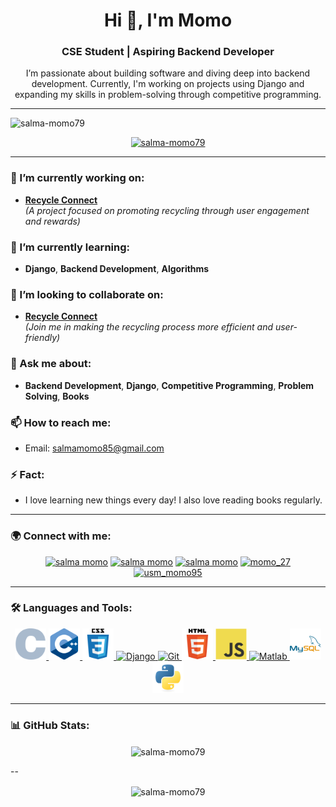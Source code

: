 <h1 align="center">Hi 👋, I'm Momo</h1>
<h3 align="center">CSE Student | Aspiring Backend Developer</h3>

<p align="center">
  I’m passionate about building software and diving deep into backend development. Currently, I'm working on projects using Django and expanding my skills in problem-solving through competitive programming.
</p>

---

<p align="left"> 
  <img src="https://komarev.com/ghpvc/?username=salma-momo79&label=Profile%20views&color=0e75b6&style=flat" alt="salma-momo79" />
</p>

<p align="center">
  <a href="https://github.com/ryo-ma/github-profile-trophy">
    <img src="https://github-profile-trophy.vercel.app/?username=salma-momo79" alt="salma-momo79" />
  </a>
</p>

---

### 🔭 I’m currently working on:
- [**Recycle Connect**](https://github.com/salma-momo79/Integrate-project)  
  *(A project focused on promoting recycling through user engagement and rewards)*

### 🌱 I’m currently learning:
- **Django**, **Backend Development**, **Algorithms**

### 👯 I’m looking to collaborate on:
- [**Recycle Connect**](https://github.com/salma-momo79/Integrate-project)  
  *(Join me in making the recycling process more efficient and user-friendly)*

### 💬 Ask me about:
- **Backend Development**, **Django**, **Competitive Programming**, **Problem Solving**, **Books**

### 📫 How to reach me:
- Email: [salmamomo85@gmail.com](mailto:salmamomo85@gmail.com)

### ⚡ Fact:
- I love learning new things every day! I also love reading books regularly.

---

### 🌍 **Connect with me:**
<p align="center">
  <a href="https://linkedin.com/in/salma-momo" target="blank"><img src="https://raw.githubusercontent.com/rahuldkjain/github-profile-readme-generator/master/src/images/icons/Social/linked-in-alt.svg" alt="salma momo" height="30" width="40" /></a>
  <a href="https://fb.com/salma-momo" target="blank"><img src="https://raw.githubusercontent.com/rahuldkjain/github-profile-readme-generator/master/src/images/icons/Social/facebook.svg" alt="salma momo" height="30" width="40" /></a>
  <a href="https://instagram.com/salma-momo" target="blank"><img src="https://raw.githubusercontent.com/rahuldkjain/github-profile-readme-generator/master/src/images/icons/Social/instagram.svg" alt="salma momo" height="30" width="40" /></a>
  <a href="https://www.codechef.com/users/momo_27" target="blank"><img src="https://cdn.jsdelivr.net/npm/simple-icons@3.1.0/icons/codechef.svg" alt="momo_27" height="30" width="40" /></a>
  <a href="https://codeforces.com/profile/usm_momo95" target="blank"><img src="https://raw.githubusercontent.com/rahuldkjain/github-profile-readme-generator/master/src/images/icons/Social/codeforces.svg" alt="usm_momo95" height="30" width="40" /></a>
</p>

---

### 🛠️ **Languages and Tools:**
<p align="center">
  <a href="https://www.cprogramming.com/" target="_blank"> 
    <img src="https://raw.githubusercontent.com/devicons/devicon/master/icons/c/c-original.svg" alt="C" width="50" height="50"/> 
  </a>
  <a href="https://www.w3schools.com/cpp/" target="_blank"> 
    <img src="https://raw.githubusercontent.com/devicons/devicon/master/icons/cplusplus/cplusplus-original.svg" alt="C++" width="50" height="50"/> 
  </a>
  <a href="https://www.w3schools.com/css/" target="_blank"> 
    <img src="https://raw.githubusercontent.com/devicons/devicon/master/icons/css3/css3-original-wordmark.svg" alt="CSS3" width="50" height="50"/> 
  </a>
  <a href="https://www.djangoproject.com/" target="_blank"> 
    <img src="https://cdn.worldvectorlogo.com/logos/django.svg" alt="Django" width="50" height="50"/> 
  </a>
  <a href="https://git-scm.com/" target="_blank"> 
    <img src="https://www.vectorlogo.zone/logos/git-scm/git-scm-icon.svg" alt="Git" width="50" height="50"/> 
  </a>
  <a href="https://www.w3.org/html/" target="_blank"> 
    <img src="https://raw.githubusercontent.com/devicons/devicon/master/icons/html5/html5-original-wordmark.svg" alt="HTML5" width="50" height="50"/> 
  </a>
  <a href="https://developer.mozilla.org/en-US/docs/Web/JavaScript" target="_blank"> 
    <img src="https://raw.githubusercontent.com/devicons/devicon/master/icons/javascript/javascript-original.svg" alt="JavaScript" width="50" height="50"/> 
  </a>
  <a href="https://www.mathworks.com/" target="_blank"> 
    <img src="https://upload.wikimedia.org/wikipedia/commons/2/21/Matlab_Logo.png" alt="Matlab" width="50" height="50"/> 
  </a>
  <a href="https://www.mysql.com/" target="_blank"> 
    <img src="https://raw.githubusercontent.com/devicons/devicon/master/icons/mysql/mysql-original-wordmark.svg" alt="MySQL" width="50" height="50"/> 
  </a>
  <a href="https://www.python.org" target="_blank"> 
    <img src="https://raw.githubusercontent.com/devicons/devicon/master/icons/python/python-original.svg" alt="Python" width="50" height="50"/> 
  </a>
</p>

---

### 📊 **GitHub Stats:**

<p align="center">
  <img align="center" src="https://github-readme-stats.vercel.app/api/top-langs?username=salma-momo79&show_icons=true&locale=en&layout=compact" alt="salma-momo79" />
</p>
--
<p align="center">
  <img align="center" src="https://github-readme-stats.vercel.app/api?username=salma-momo79&show_icons=true&locale=en" alt="salma-momo79" />
</p>
